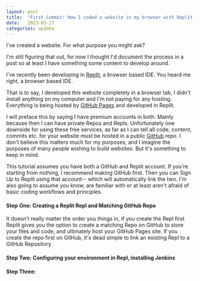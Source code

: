```yaml
---
layout: post
title:  "First Commit: How I coded a website in my browser with Replit, and hosted it on Github" 
date:   2023-03-17
categories: update
---
```


I've created a website. For what purpose you might ask? 

I'm still figuring that out, for now I thought I'd document the process in a post so at least I have something some content to develop around. 

I've recently been developing in [Replit](replit.com), a browser based IDE. You heard me right, a browser based IDE.

That is to say, I developed this website completely in a browser tab, I didn't install anything on my computer and I'm not paying for any hosting. Everything is being hosted by [GitHub Pages](https://pages.github.com) and developed in Replit. 

I will preface this by saying I have premium accounts in both. Mainly because then I can have private Repos and Repls. Unfortunately one downside for using these free services, as far as I can tell all code, content, commits etc. for your website must be hosted in a public [GitHub](https://github.com) repo. I don't believe this matters much for my purposes, and I imagine the purposes of many people wishing to build websites. But it's something to keep in mind. 

This tutorial assumes you have both a GitHub and Replit account. If you're starting from nothing, I recommend making GitHub first. Then you can Sign Up to Replit using that account-- which will automatically link the two. I'm also going to assume you know, are familiar with or at least aren't afraid of basic coding workflows and principles. 

#### Step One: Creating a Replit Repl and Matching GitHub Repo

It doesn't really matter the order you things in, if you create the Repl first Replit gives you the option to create a matching Repo on GitHub to store your files and code, and ultimately host your GitHub Pages site. If you create the repo first on GitHub, it's dead simple to link an existing Repl to a GitHub Repository. 



#### Step Two: Configuring your environment in Repl, installing Jenkins



#### Step Three: 


